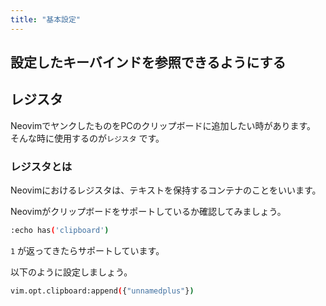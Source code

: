 ```yaml
---
title: "基本設定"
---
```


## 設定したキーバインドを参照できるようにする

## レジスタ

NeovimでヤンクしたものをPCのクリップボードに追加したい時があります。
そんな時に使用するのが`レジスタ` です。

### レジスタとは

Neovimにおけるレジスタは、テキストを保持するコンテナのことをいいます。

Neovimがクリップボードをサポートしているか確認してみましょう。

```sh
:echo has('clipboard')
```

`1` が返ってきたらサポートしています。

以下のように設定しましょう。

```sh
vim.opt.clipboard:append({"unnamedplus"})
```
